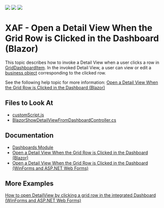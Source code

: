 <!-- default badges list -->
![](https://img.shields.io/endpoint?url=https://codecentral.devexpress.com/api/v1/VersionRange/434202214/21.2.3%2B)
[![](https://img.shields.io/badge/Open_in_DevExpress_Support_Center-FF7200?style=flat-square&logo=DevExpress&logoColor=white)](https://supportcenter.devexpress.com/ticket/details/T1049664)
[![](https://img.shields.io/badge/📖_How_to_use_DevExpress_Examples-e9f6fc?style=flat-square)](https://docs.devexpress.com/GeneralInformation/403183)
<!-- default badges end -->
# XAF - Open a Detail View When the Grid Row is Clicked in the Dashboard (Blazor)

This topic describes how to invoke a Detail View when a user clicks a row in [GridDashboardItem](https://docs.devexpress.com/Dashboard/DevExpress.DashboardCommon.GridDashboardItem). In the invoked Detail View, a user can view or edit a [business object](https://docs.devexpress.com/eXpressAppFramework/113664/business-model-design-orm) corresponding to the clicked row.

See the following help topic for more information: [Open a Detail View When the Grid Row is Clicked in the Dashboard (Blazor)](https://docs.devexpress.com/eXpressAppFramework/403531/analytics/dashboards/open-a-detail-view-when-the-grid-row-is-clicked-in-the-dashboard-blazor)

<!-- default file list -->
## Files to Look At

* [customScript.js](./CS/ShowDetailViewFromDashboard.Blazor.Server/wwwroot/js/customScript.js)
* [BlazorShowDetailViewFromDashboardController.cs](./CS/ShowDetailViewFromDashboard.Module.Blazor/Controllers/BlazorShowDetailViewFromDashboardController.cs)

<!-- default file list end --> 

## Documentation

* [Dashboards Module](https://docs.devexpress.com/eXpressAppFramework/117449/analytics/dashboards-module)
* [Open a Detail View When the Grid Row is Clicked in the Dashboard (Blazor)](https://docs.devexpress.com/eXpressAppFramework/403531/analytics/dashboards/open-a-detail-view-when-the-grid-row-is-clicked-in-the-dashboard-blazor)
* [Open a Detail View When the Grid Row is Clicked in the Dashboard (WinForms and ASP.NET Web Forms)](https://docs.devexpress.com/eXpressAppFramework/118348/analytics/dashboards/open-a-detail-view-when-the-grid-row-is-clicked-in-the-dashboard-winforms-web-forms)

## More Examples

[How to open DetailView by clicking a grid row in the integrated Dashboard (WinForms and ASP.NET Web Forms)](https://github.com/DevExpress-Examples/XAF_how-to-open-detailview-by-clicking-a-grid-row-in-the-integrated-dashboard-t488012) 
